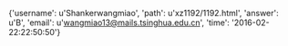 {'username': u'Shankerwangmiao', 'path': u'xz1192/1192.html', 'answer': u'B', 'email': u'wangmiao13@mails.tsinghua.edu.cn', 'time': '2016-02-22:22:50:50'}